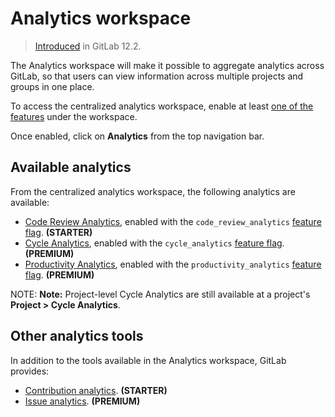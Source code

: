 # Analytics workspace

> [Introduced](https://gitlab.com/gitlab-org/gitlab/issues/12077) in GitLab 12.2.

The Analytics workspace will make it possible to aggregate analytics across
GitLab, so that users can view information across multiple projects and groups
in one place.

To access the centralized analytics workspace, enable at least
[one of the features](#available-analytics) under the workspace.

Once enabled, click on **Analytics** from the top navigation bar.

## Available analytics

From the centralized analytics workspace, the following analytics are available:

- [Code Review Analytics](code_review_analytics.md), enabled with the `code_review_analytics`
  [feature flag](../../development/feature_flags/development.html#enabling-a-feature-flag-in-development). **(STARTER)**
- [Cycle Analytics](cycle_analytics.md), enabled with the `cycle_analytics`
  [feature flag](../../development/feature_flags/development.html#enabling-a-feature-flag-in-development). **(PREMIUM)**
- [Productivity Analytics](productivity_analytics.md), enabled with the `productivity_analytics`
  [feature flag](../../development/feature_flags/development.html#enabling-a-feature-flag-in-development). **(PREMIUM)**

NOTE: **Note:**
Project-level Cycle Analytics are still available at a project's **Project > Cycle Analytics**.

## Other analytics tools

In addition to the tools available in the Analytics workspace, GitLab provides:

- [Contribution analytics](../group/contribution_analytics/index.md). **(STARTER)**
- [Issue analytics](../group/issues_analytics/index.md). **(PREMIUM)**
